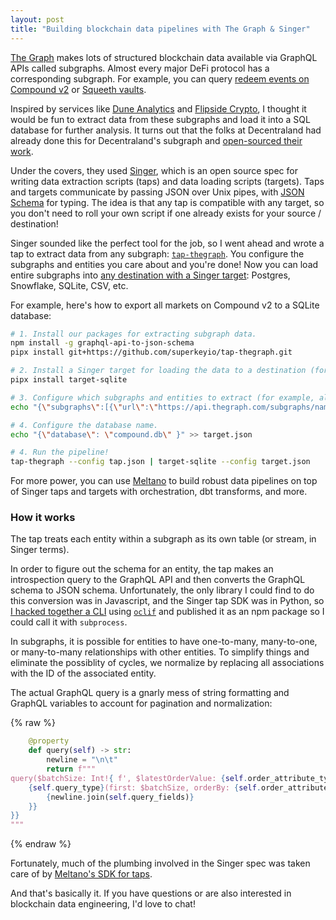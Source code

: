 ```yaml
---
layout: post
title: "Building blockchain data pipelines with The Graph & Singer"
---
```


[The Graph](https://thegraph.com/en/) makes lots of structured blockchain data available via GraphQL APIs called subgraphs. Almost every major DeFi protocol has a corresponding subgraph. For example, you can query [redeem events on Compound v2](https://thegraph.com/hosted-service/subgraph/graphprotocol/compound-v2?query=cDAI%20Transfers) or [Squeeth vaults](https://thegraph.com/explorersubgraph?id=Ao1QSKEQzsnNyyGKR1Faurjmkr6oNVTbgdxy6diAw9r&view=Playground).

Inspired by services like [Dune Analytics](https://dune.com/browse/dashboards) and [Flipside Crypto](https://app.flipsidecrypto.com/velocity?nav=Discover), I thought it would be fun to extract data from these subgraphs and load it into a SQL database for further analysis. It turns out that the folks at Decentraland had already done this for Decentraland's subgraph and [open-sourced their work](https://github.com/decentraland/tap-decentraland-thegraph). 

Under the covers, they used [Singer](https://www.singer.io/), which is an open source spec for writing data extraction scripts (taps) and data loading scripts (targets). Taps and targets communicate by passing JSON over Unix pipes, with [JSON Schema](https://json-schema.org/draft/2020-12/json-schema-core.html) for typing. The idea is that any tap is compatible with any target, so you don't need to roll your own script if one already exists for your source / destination!

Singer sounded like the perfect tool for the job, so I went ahead and wrote a tap to extract data from any subgraph: [`tap-thegraph`](https://github.com/superkeyio/tap-thegraph). You configure the subgraphs and entities you care about and you're done! Now you can load entire subgraphs into [any destination with a Singer target](https://hub.meltano.com/singer/targets/): Postgres, Snowflake, SQLite, CSV, etc.

For example, here's how to export all markets on Compound v2 to a SQLite database:


```bash
# 1. Install our packages for extracting subgraph data.
npm install -g graphql-api-to-json-schema
pipx install git+https://github.com/superkeyio/tap-thegraph.git

# 2. Install a Singer target for loading the data to a destination (for example, SQLite).
pipx install target-sqlite

# 3. Configure which subgraphs and entities to extract (for example, all markets on Compound V2).
echo "{\"subgraphs\":[{\"url\":\"https://api.thegraph.com/subgraphs/name/graphprotocol/compound-v2\",\"entities\":[{\"name\":\"Market\"}]}]}" >> tap.json

# 4. Configure the database name.
echo "{\"database\": \"compound.db\" }" >> target.json

# 4. Run the pipeline!
tap-thegraph --config tap.json | target-sqlite --config target.json
```


For more power, you can use [Meltano](https://docs.meltano.com/getting-started) to build robust data pipelines on top of Singer taps and targets with orchestration, dbt transforms, and more.

### How it works

The tap treats each entity within a subgraph as its own table (or stream, in Singer terms). 

In order to figure out the schema for an entity, the tap makes an introspection query to the GraphQL API and then converts the GraphQL schema to JSON schema. Unfortunately, the only library I could find to do this conversion was in Javascript, and the Singer tap SDK was in Python, so [I hacked together a CLI](https://github.com/superkeyio/graphql-api-to-json-schema) using [`oclif`](https://oclif.io/) and published it as an npm package so I could call it with `subprocess`.

In subgraphs, it is possible for entities to have one-to-many, many-to-one, or many-to-many relationships with other entities. To simplify things and eliminate the possiblity of cycles, we normalize by replacing all associations with the ID of the associated entity. 

The actual GraphQL query is a gnarly mess of string formatting and GraphQL variables to account for pagination and normalization:

{% raw %}
```python
    @property
    def query(self) -> str:
        newline = "\n\t"
        return f"""
query($batchSize: Int!{ f', $latestOrderValue: {self.order_attribute_type}!' if self._latest_order_attribute_value else '' }) {{
    {self.query_type}(first: $batchSize, orderBy: {self.order_attribute}, orderDirection: asc{f', where: {{ {self.order_attribute}_gt: $latestOrderValue }}' if self._latest_order_attribute_value else ''}) {{
        {newline.join(self.query_fields)}
    }}
}}
"""
```
{% endraw %}

Fortunately, much of the plumbing involved in the Singer spec was taken care of by [Meltano's SDK for taps](https://sdk.meltano.com/en/latest/).

And that's basically it. If you have questions or are also interested in blockchain data engineering, I'd love to chat!










